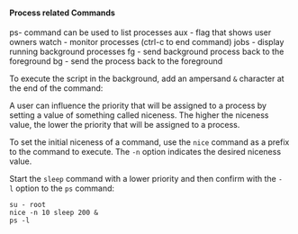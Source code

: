 #### Process related Commands
ps- command can be used to list processes
	aux - flag that shows user owners
watch - monitor processes (ctrl-c to end command)
jobs - display running background processes
fg - send background process back to the foreground
bg - send the process back to the foreground


To execute the script in the background, add an ampersand `&` character at the end of the command:

A user can influence the priority that will be assigned to a process by setting a value of something called niceness. The higher the niceness value, the lower the priority that will be assigned to a process.

To set the initial niceness of a command, use the `nice` command as a prefix to the command to execute. The `-n` option indicates the desired niceness value.

Start the `sleep` command with a lower priority and then confirm with the `-l` option to the `ps` command:

	su - root
	nice -n 10 sleep 200 &
	ps -l